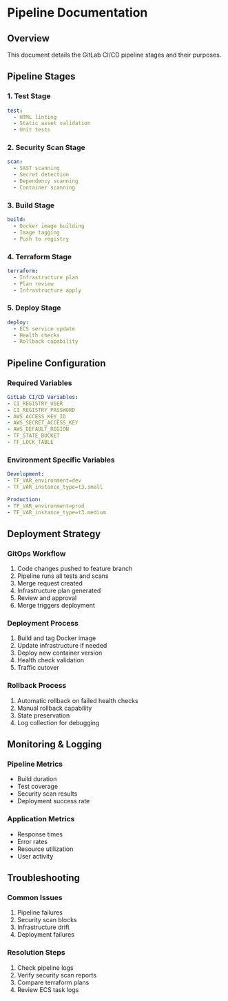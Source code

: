 # Pipeline Documentation

## Overview
This document details the GitLab CI/CD pipeline stages and their purposes.

## Pipeline Stages

### 1. Test Stage
```yaml
test:
  - HTML linting
  - Static asset validation
  - Unit tests
```

### 2. Security Scan Stage
```yaml
scan:
  - SAST scanning
  - Secret detection
  - Dependency scanning
  - Container scanning
```

### 3. Build Stage
```yaml
build:
  - Docker image building
  - Image tagging
  - Push to registry
```

### 4. Terraform Stage
```yaml
terraform:
  - Infrastructure plan
  - Plan review
  - Infrastructure apply
```

### 5. Deploy Stage
```yaml
deploy:
  - ECS service update
  - Health checks
  - Rollback capability
```

## Pipeline Configuration

### Required Variables
```yaml
GitLab CI/CD Variables:
- CI_REGISTRY_USER
- CI_REGISTRY_PASSWORD
- AWS_ACCESS_KEY_ID
- AWS_SECRET_ACCESS_KEY
- AWS_DEFAULT_REGION
- TF_STATE_BUCKET
- TF_LOCK_TABLE
```

### Environment Specific Variables
```yaml
Development:
- TF_VAR_environment=dev
- TF_VAR_instance_type=t3.small

Production:
- TF_VAR_environment=prod
- TF_VAR_instance_type=t3.medium
```

## Deployment Strategy

### GitOps Workflow
1. Code changes pushed to feature branch
2. Pipeline runs all tests and scans
3. Merge request created
4. Infrastructure plan generated
5. Review and approval
6. Merge triggers deployment

### Deployment Process
1. Build and tag Docker image
2. Update infrastructure if needed
3. Deploy new container version
4. Health check validation
5. Traffic cutover

### Rollback Process
1. Automatic rollback on failed health checks
2. Manual rollback capability
3. State preservation
4. Log collection for debugging

## Monitoring & Logging

### Pipeline Metrics
- Build duration
- Test coverage
- Security scan results
- Deployment success rate

### Application Metrics
- Response times
- Error rates
- Resource utilization
- User activity

## Troubleshooting

### Common Issues
1. Pipeline failures
2. Security scan blocks
3. Infrastructure drift
4. Deployment failures

### Resolution Steps
1. Check pipeline logs
2. Verify security scan reports
3. Compare terraform plans
4. Review ECS task logs
